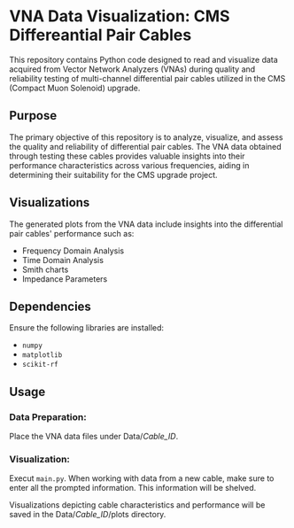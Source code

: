 # VNA Data Visualization: CMS Differeantial Pair Cables

This repository contains Python code designed to read and visualize data acquired from Vector Network Analyzers (VNAs) during quality and reliability testing of multi-channel differential pair cables utilized in the CMS (Compact Muon Solenoid) upgrade.

## Purpose
The primary objective of this repository is to analyze, visualize, and assess the quality and reliability of differential pair cables. The VNA data obtained through testing these cables provides valuable insights into their performance characteristics across various frequencies, aiding in determining their suitability for the CMS upgrade project.


## Visualizations
The generated plots from the VNA data include insights into the differential pair cables' performance such as:

* Frequency Domain Analysis
* Time Domain Analysis
* Smith charts
* Impedance Parameters


## Dependencies
Ensure the following libraries are installed:
* `numpy`
* `matplotlib`
* `scikit-rf`


## Usage
### Data Preparation:
Place the VNA data files under Data/_Cable_ID_.

### Visualization:
Execut `main.py`. When working with data from a new cable, make sure to enter all the prompted information. This information will be shelved.

Visualizations depicting cable characteristics and performance will be saved in the Data/_Cable_ID_/plots directory.

